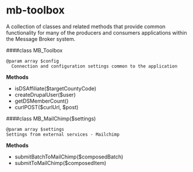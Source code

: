 mb-toolbox
==========

A collection of classes and related methods that provide common functionality for many of the producers and consumers applications within the Message Broker system.

####class MB_Toolbox
```
@param array $config
  Connection and configuration settings common to the application
```
**Methods**
- isDSAffiliate($targetCountyCode)
- createDrupalUser($user)
- getDSMemberCount()
- curlPOST($curlUrl, $post)

####class MB_MailChimp($settings)
```
@param array $settings
Settings from external services - Mailchimp
```
**Methods**
- submitBatchToMailChimp($composedBatch)
- submitToMailChimp($composedItem)
